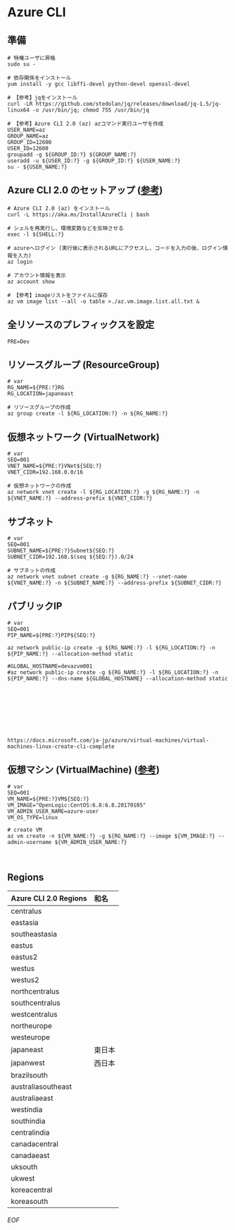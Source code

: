 # Azure CLI

## 準備

    # 特権ユーザに昇格
    sudo su -
    
    # 依存関係をインストール
    yum install -y gcc libffi-devel python-devel openssl-devel
    
    # 【参考】jqをインストール
    curl -LR https://github.com/stedolan/jq/releases/download/jq-1.5/jq-linux64 -o /usr/bin/jq; chmod 755 /usr/bin/jq
    
    # 【参考】Azure CLI 2.0 (az) azコマンド実行ユーザを作成
    USER_NAME=az
    GROUP_NAME=az
    GROUP_ID=12600
    USER_ID=12600
    groupadd -g ${GROUP_ID:?} ${GROUP_NAME:?}
    useradd -u ${USER_ID:?} -g ${GROUP_ID:?} ${USER_NAME:?}
    su - ${USER_NAME:?}
    
    
## Azure CLI 2.0 のセットアップ ([参考](https://docs.microsoft.com/en-us/cli/azure/get-started-with-azure-cli))

    # Azure CLI 2.0 (az) をインストール
    curl -L https://aka.ms/InstallAzureCli | bash
    
    # シェルを再実行し、環境変数などを反映させる
    exec -l ${SHELL:?}
    
    # azureへログイン (実行後に表示されるURLにアクセスし、コードを入力の後、ログイン情報を入力)
    az login
    
    # アカウント情報を表示
    az account show
    
    # 【参考】imageリストをファイルに保存
    az vm image list --all -o table >./az.vm.image.list.all.txt &
    
    
## 全リソースのプレフィックスを設定

    PRE=Dev
    
    
## リソースグループ (ResourceGroup) 

    # var
    RG_NAME=${PRE:?}RG
    RG_LOCATION=japaneast
    
    # リソースグループの作成
    az group create -l ${RG_LOCATION:?} -n ${RG_NAME:?}
    
    
## 仮想ネットワーク (VirtualNetwork)

    # var
    SEQ=001
    VNET_NAME=${PRE:?}VNet${SEQ:?}
    VNET_CIDR=192.168.0.0/16
    
    # 仮想ネットワークの作成
    az network vnet create -l ${RG_LOCATION:?} -g ${RG_NAME:?} -n ${VNET_NAME:?} --address-prefix ${VNET_CIDR:?}
    
    
## サブネット

    # var
    SEQ=001
    SUBNET_NAME=${PRE:?}Subnet${SEQ:?}
    SUBNET_CIDR=192.168.$(seq ${SEQ:?}).0/24
    
    # サブネットの作成
    az network vnet subnet create -g ${RG_NAME:?} --vnet-name ${VNET_NAME:?} -n ${SUBNET_NAME:?} --address-prefix ${SUBNET_CIDR:?}
    
    
## パブリックIP

    # var
    SEQ=001
    PIP_NAME=${PRE:?}PIP${SEQ:?}
    
    az network public-ip create -g ${RG_NAME:?} -l ${RG_LOCATION:?} -n ${PIP_NAME:?} --allocation-method static
    
    #GLOBAL_HOSTNAME=devazvm001
    #az network public-ip create -g ${RG_NAME:?} -l ${RG_LOCATION:?} -n ${PIP_NAME:?} --dns-name ${GLOBAL_HOSTNAME} --allocation-method static
    
    
    
    
    
    
    
    
    
    https://docs.microsoft.com/ja-jp/azure/virtual-machines/virtual-machines-linux-create-cli-complete
    
    
    
    
    
    
    
    
    
    
    
    
    
## 仮想マシン (VirtualMachine) ([参考](https://docs.microsoft.com/ja-jp/azure/virtual-machines/virtual-machines-linux-create-cli-complete))

    # var
    SEQ=001
    VM_NAME=${PRE:?}VM${SEQ:?}
    VM_IMAGE="OpenLogic:CentOS:6.8:6.8.20170105"
    VM_ADMIN_USER_NAME=azure-user
    VM_OS_TYPE=linux
    
    # create VM
    az vm create -n ${VM_NAME:?} -g ${RG_NAME:?} --image ${VM_IMAGE:?} --admin-username ${VM_ADMIN_USER_NAME:?}
    
    
    
    
    
    
    
    
    
    
    
    
    
    
    
    
    
    
    
    
    
    
    
## Regions
| Azure CLI 2.0 Regions | 和名 |
|:----------------------|:-----|
| centralus             ||
| eastasia              ||
| southeastasia         ||
| eastus                ||
| eastus2               ||
| westus                ||
| westus2               ||
| northcentralus        ||
| southcentralus        ||
| westcentralus         ||
| northeurope           ||
| westeurope            ||
| japaneast             |東日本|
| japanwest             |西日本|
| brazilsouth           ||
| australiasoutheast    ||
| australiaeast         ||
| westindia             ||
| southindia            ||
| centralindia          ||
| canadacentral         ||
| canadaeast            ||
| uksouth               ||
| ukwest                ||
| koreacentral          ||
| koreasouth            ||


###### EOF
